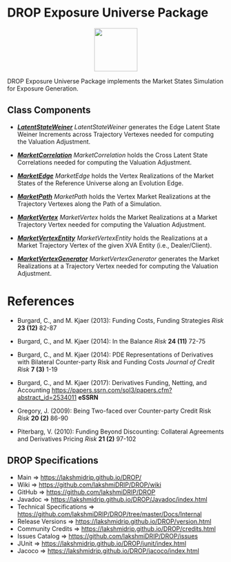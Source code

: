 # DROP Exposure Universe Package

<p align="center"><img src="https://github.com/lakshmiDRIP/DROP/blob/master/DRIP_Logo.gif?raw=true" width="100"></p>

DROP Exposure Universe Package implements the Market States Simulation for Exposure Generation.

## Class Components

 * [***LatentStateWeiner***](https://github.com/lakshmiDRIP/DROP/tree/master/src/main/java/org/drip/exposure/universe/LatentStateWeiner.java)
 <i>LatentStateWeiner</i> generates the Edge Latent State Weiner Increments across Trajectory Vertexes needed
 for computing the Valuation Adjustment.

 * [***MarketCorrelation***](https://github.com/lakshmiDRIP/DROP/tree/master/src/main/java/org/drip/exposure/universe/MarketCorrelation.java)
 <i>MarketCorrelation</i> holds the Cross Latent State Correlations needed for computing the Valuation
 Adjustment.

 * [***MarketEdge***](https://github.com/lakshmiDRIP/DROP/tree/master/src/main/java/org/drip/exposure/universe/MarketEdge.java)
 <i>MarketEdge</i> holds the Vertex Realizations of the Market States of the Reference Universe along an
 Evolution Edge.

 * [***MarketPath***](https://github.com/lakshmiDRIP/DROP/tree/master/src/main/java/org/drip/exposure/universe/MarketPath.java)
 <i>MarketPath</i> holds the Vertex Market Realizations at the Trajectory Vertexes along the Path of a
 Simulation.

 * [***MarketVertex***](https://github.com/lakshmiDRIP/DROP/tree/master/src/main/java/org/drip/exposure/universe/MarketVertex.java)
 <i>MarketVertex</i> holds the Market Realizations at a Market Trajectory Vertex needed for computing the
 Valuation Adjustment.

 * [***MarketVertexEntity***](https://github.com/lakshmiDRIP/DROP/tree/master/src/main/java/org/drip/exposure/universe/MarketVertexEntity.java)
 <i>MarketVertexEntity</i> holds the Realizations at a Market Trajectory Vertex of the given XVA Entity
 (i.e., Dealer/Client).

 * [***MarketVertexGenerator***](https://github.com/lakshmiDRIP/DROP/tree/master/src/main/java/org/drip/exposure/universe/MarketVertexGenerator.java)
 <i>MarketVertexGenerator</i> generates the Market Realizations at a Trajectory Vertex needed for computing
 the Valuation Adjustment.


# References

 * Burgard, C., and M. Kjaer (2013): Funding Costs, Funding Strategies <i>Risk</i> <b>23 (12)</b> 82-87

 * Burgard, C., and M. Kjaer (2014): In the Balance <i>Risk</i> <b>24 (11)</b> 72-75

 * Burgard, C., and M. Kjaer (2014): PDE Representations of Derivatives with Bilateral Counter-party Risk and
 Funding Costs <i>Journal of Credit Risk</i> <b>7 (3)</b> 1-19

 * Burgard, C., and M. Kjaer (2017): Derivatives Funding, Netting, and Accounting
 https://papers.ssrn.com/sol3/papers.cfm?abstract_id=2534011 <b>eSSRN</b>

 * Gregory, J. (2009): Being Two-faced over Counter-party Credit Risk <i>Risk</i> <b>20 (2)</b> 86-90

 * Piterbarg, V. (2010): Funding Beyond Discounting: Collateral Agreements and Derivatives Pricing
 <i>Risk</i> <b>21 (2)</b> 97-102


## DROP Specifications

 * Main                     => https://lakshmidrip.github.io/DROP/
 * Wiki                     => https://github.com/lakshmiDRIP/DROP/wiki
 * GitHub                   => https://github.com/lakshmiDRIP/DROP
 * Javadoc                  => https://lakshmidrip.github.io/DROP/Javadoc/index.html
 * Technical Specifications => https://github.com/lakshmiDRIP/DROP/tree/master/Docs/Internal
 * Release Versions         => https://lakshmidrip.github.io/DROP/version.html
 * Community Credits        => https://lakshmidrip.github.io/DROP/credits.html
 * Issues Catalog           => https://github.com/lakshmiDRIP/DROP/issues
 * JUnit                    => https://lakshmidrip.github.io/DROP/junit/index.html
 * Jacoco                   => https://lakshmidrip.github.io/DROP/jacoco/index.html
